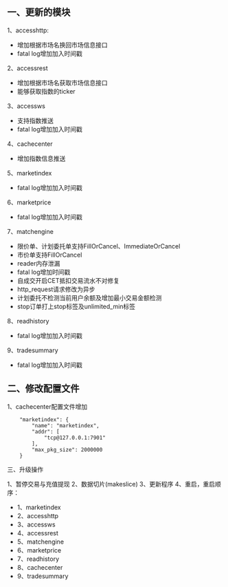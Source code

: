 ## 一、更新的模块

1、accesshttp:

* 增加根据市场名换回市场信息接口
* fatal log增加加入时间戳

2、accessrest

* 增加根据市场名获取市场信息接口
* 能够获取指数的ticker

3、accessws

* 支持指数推送
* fatal log增加加入时间戳

4、cachecenter

* 增加指数信息推送

5、marketindex

* fatal log增加加入时间戳

6、marketprice

* fatal log增加加入时间戳

7、matchengine

* 限价单、计划委托单支持FillOrCancel、ImmediateOrCancel
* 市价单支持FillOrCancel
* reader内存泄漏
* fatal log增加时间戳
* 自成交开启CET抵扣交易流水不对修复
* http_request请求修改为异步
* 计划委托不检测当前用户余额及增加最小交易金额检测
* stop订单打上stop标签及unlimited_min标签

8、readhistory

* fatal log增加加入时间戳

9、tradesummary

* fatal log增加加入时间戳

## 二、修改配置文件

1、cachecenter配置文件增加

```
    "marketindex": {
        "name": "marketindex",
        "addr": [
            "tcp@127.0.0.1:7901"
        ],
        "max_pkg_size": 2000000
    }
```

三、升级操作

1、暂停交易与充值提现
2、数据切片(makeslice)
3、更新程序
4、重启，重启顺序：

  * 1、marketindex
  * 2、accesshttp
  * 3、accessws
  * 4、accessrest
  * 5、matchengine
  * 6、marketprice
  * 7、readhistory
  * 8、cachecenter
  * 9、tradesummary
